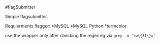 #flagSubmitter

Simple flagsubmitter.

Requierments flagger:
  *MySQL
  *MySQL Python
  *termcolor

use the wrapper only after checking the regex eg via `grep -o '\w\{31\}='`
